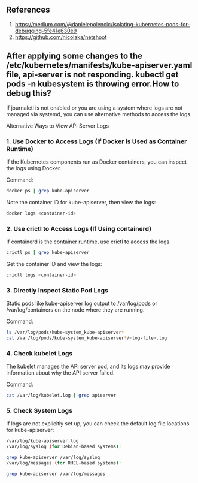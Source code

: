 ## References 
1. https://medium.com/@danielepolencic/isolating-kubernetes-pods-for-debugging-5fe41e630e9
2. https://github.com/nicolaka/netshoot

## After applying some changes to the /etc/kubernetes/manifests/kube-apiserver.yaml file, api-server is not responding. kubectl get pods -n kubesystem is throwing error.How to debug this?

If journalctl is not enabled or you are using a system where logs are not managed via systemd, you can use alternative methods to access the logs.

Alternative Ways to View API Server Logs

### 1. Use Docker to Access Logs (If Docker is Used as Container Runtime)
If the Kubernetes components run as Docker containers, you can inspect the logs using Docker.

Command:

```bash
docker ps | grep kube-apiserver
```
Note the container ID for kube-apiserver, then view the logs:

```bash
docker logs <container-id>
```

### 2. Use crictl to Access Logs (If Using containerd)
If containerd is the container runtime, use crictl to access the logs.

```bash
crictl ps | grep kube-apiserver
```
Get the container ID and view the logs:

```bash
crictl logs <container-id>
```

### 3. Directly Inspect Static Pod Logs
Static pods like kube-apiserver log output to /var/log/pods or /var/log/containers on the node where they are running.

Command:

```bash
ls /var/log/pods/kube-system_kube-apiserver*
cat /var/log/pods/kube-system_kube-apiserver*/<log-file>.log
```

### 4. Check kubelet Logs
The kubelet manages the API server pod, and its logs may provide information about why the API server failed.

Command:

```bash
cat /var/log/kubelet.log | grep apiserver
```

### 5. Check System Logs
If logs are not explicitly set up, you can check the default log file locations for kube-apiserver:

```bash
/var/log/kube-apiserver.log
/var/log/syslog (for Debian-based systems):

grep kube-apiserver /var/log/syslog
/var/log/messages (for RHEL-based systems):

grep kube-apiserver /var/log/messages
```
